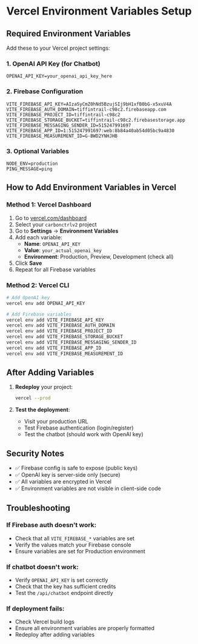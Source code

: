 # Vercel Environment Variables Setup

## Required Environment Variables

Add these to your Vercel project settings:

### 1. OpenAI API Key (for Chatbot)
```
OPENAI_API_KEY=your_openai_api_key_here
```

### 2. Firebase Configuration
```
VITE_FIREBASE_API_KEY=AIzaSyCmZ0hNd5BzujSIj9bH1xfB0bG-x5xuV4A
VITE_FIREBASE_AUTH_DOMAIN=tiffintrail-c98c2.firebaseapp.com
VITE_FIREBASE_PROJECT_ID=tiffintrail-c98c2
VITE_FIREBASE_STORAGE_BUCKET=tiffintrail-c98c2.firebasestorage.app
VITE_FIREBASE_MESSAGING_SENDER_ID=515247991697
VITE_FIREBASE_APP_ID=1:515247991697:web:8b84a40ab54d05bc9a4830
VITE_FIREBASE_MEASUREMENT_ID=G-BWD2YNHJHB
```

### 3. Optional Variables
```
NODE_ENV=production
PING_MESSAGE=ping
```

## How to Add Environment Variables in Vercel

### Method 1: Vercel Dashboard
1. Go to [vercel.com/dashboard](https://vercel.com/dashboard)
2. Select your `carbonctrlv2` project
3. Go to **Settings** → **Environment Variables**
4. Add each variable:
   - **Name**: `OPENAI_API_KEY`
   - **Value**: `your_actual_openai_key`
   - **Environment**: Production, Preview, Development (check all)
5. Click **Save**
6. Repeat for all Firebase variables

### Method 2: Vercel CLI
```bash
# Add OpenAI key
vercel env add OPENAI_API_KEY

# Add Firebase variables
vercel env add VITE_FIREBASE_API_KEY
vercel env add VITE_FIREBASE_AUTH_DOMAIN
vercel env add VITE_FIREBASE_PROJECT_ID
vercel env add VITE_FIREBASE_STORAGE_BUCKET
vercel env add VITE_FIREBASE_MESSAGING_SENDER_ID
vercel env add VITE_FIREBASE_APP_ID
vercel env add VITE_FIREBASE_MEASUREMENT_ID
```

## After Adding Variables

1. **Redeploy** your project:
   ```bash
   vercel --prod
   ```

2. **Test the deployment**:
   - Visit your production URL
   - Test Firebase authentication (login/register)
   - Test the chatbot (should work with OpenAI key)

## Security Notes

- ✅ Firebase config is safe to expose (public keys)
- ✅ OpenAI key is server-side only (secure)
- ✅ All variables are encrypted in Vercel
- ✅ Environment variables are not visible in client-side code

## Troubleshooting

### If Firebase auth doesn't work:
- Check that all `VITE_FIREBASE_*` variables are set
- Verify the values match your Firebase console
- Ensure variables are set for Production environment

### If chatbot doesn't work:
- Verify `OPENAI_API_KEY` is set correctly
- Check that the key has sufficient credits
- Test the `/api/chatbot` endpoint directly

### If deployment fails:
- Check Vercel build logs
- Ensure all environment variables are properly formatted
- Redeploy after adding variables

